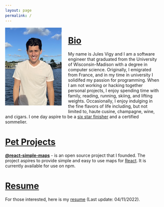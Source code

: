 ```yaml
---
layout: page
permalink: /
---
```


<div style="float:left; margin-right:1.5em; margin-bottom:1.5em;" >
    <img src="assets/profile_picture.PNG" />
</div>

# <u>Bio</u>

My name is Jules Vigy and I am a software engineer that graduated from the University of Wisconsin-Madison with a degree in computer science. Originally, I emigrated from France, and in my time in university I solidifed my passion for programming. When I am not working or hacking together personal projects, I enjoy spending time with family, reading, running, skiing, and lifting weights. Occasionally, I enjoy indulging in the fine flavors of life including, but not limited to, haute cusine, champagne, wine, and cigars. I one day aspire to be a [six star finisher](https://www.worldmarathonmajors.com/six-star) and a certified sommelier.

# <u>Pet Projects</u>

**[@react-simple-maps](https://github.com/julesvigy/react-simple-maps)** - is an open source project that I founded. The project aspires to provide simple and easy to use maps for [React](https://reactjs.org/). It is currently available for use on npm.

# <u>Resume</u>

For those interested, here is my [resume](resume.pdf) (Last update: 04/11/2022).
